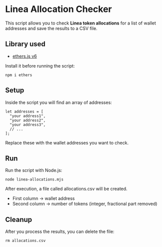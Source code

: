 # Linea Allocation Checker

This script allows you to check **Linea token allocations** for a list of wallet addresses and save the results to a CSV file.

## Library used
- [ethers.js v6](https://docs.ethers.org/)

Install it before running the script:
```
npm i ethers
```

## Setup

Inside the script you will find an array of addresses:
```
let addresses = [
  "your address1",
  "your address2",
  "your address3",
  // ...
];
```
Replace these with the wallet addresses you want to check.

## Run
Run the script with Node.js:
```
node linea-allocations.mjs
```
After execution, a file called allocations.csv will be created.
- First column → wallet address
- Second column → number of tokens (integer, fractional part removed)

## Cleanup
After you process the results, you can delete the file:
```
rm allocations.csv
```
